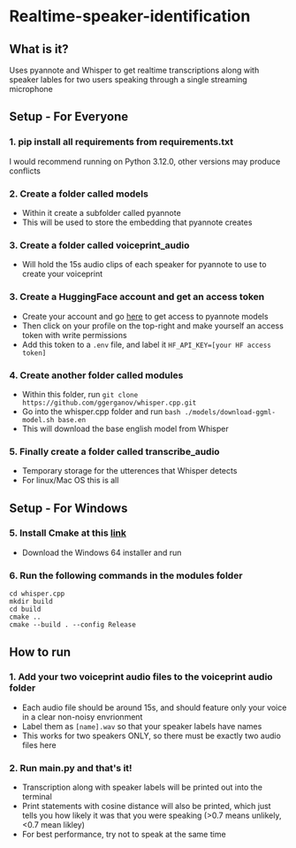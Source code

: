 # Realtime-speaker-identification

## What is it?

Uses pyannote and Whisper to get realtime transcriptions along with speaker lables for two users speaking through a single streaming microphone

## Setup - For Everyone

### 1. pip install all requirements from requirements.txt
I would recommend running on Python 3.12.0, other versions may produce conflicts

### 2. Create a folder called models
- Within it create a subfolder called pyannote
- This will be used to store the embedding that pyannote creates

### 3. Create a folder called voiceprint_audio
- Will hold the 15s audio clips of each speaker for pyannote to use to create your voiceprint

### 3. Create a HuggingFace account and get an access token
- Create your account and go [here](https://huggingface.co/pyannote/embedding) to get access to pyannote models
- Then click on your profile on the top-right and make yourself an access token with write permissions
- Add this token to a `.env` file, and label it `HF_API_KEY=[your HF access token]`

### 4. Create another folder called modules
- Within this folder, run `git clone https://github.com/ggerganov/whisper.cpp.git`
- Go into the whisper.cpp folder and run
`bash ./models/download-ggml-model.sh base.en`
- This will download the base english model from Whisper

### 5. Finally create a folder called transcribe_audio
- Temporary storage for the utterences that Whisper detects
- For linux/Mac OS this is all

## Setup - For Windows

### 5. Install Cmake at this [link](https://cmake.org/download/)
- Download the Windows 64 installer and run

### 6. Run the following commands in the modules folder
```
cd whisper.cpp
mkdir build
cd build
cmake ..
cmake --build . --config Release
```

## How to run

### 1. Add your two voiceprint audio files to the voiceprint audio folder
- Each audio file should be around 15s, and should feature only your voice in a clear non-noisy envrionment
- Label them as `[name].wav` so that your speaker labels have names
- This works for two speakers ONLY, so there must be exactly two audio files here

### 2. Run main.py and that's it!
- Transcription along with speaker labels will be printed out into the terminal
- Print statements with cosine distance will also be printed, which just tells you how likely it was that you were speaking (>0.7 means unlikely, <0.7 mean likley)
- For best performance, try not to speak at the same time


